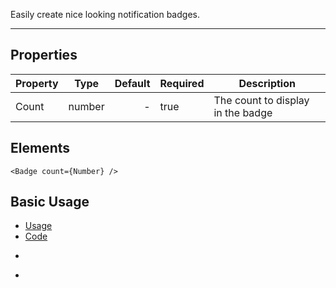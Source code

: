 Easily create nice looking notification badges.

-------------
## Properties

| Property     | Type          | Default | Required | Description |
| --------     |:-------------:| -------:| -------- | ----------- |
| Count        | number        | -       | true     | The count to display in the badge |

## Elements

``` tsx
<Badge count={Number} />
```

## Basic Usage

<div>
    <ul uk-tab="">
        <li class="uk-active"><a href="#">Usage</a></li>
        <li><a href="#">Code</a></li>
    </ul>
    <ul class="uk-switcher">
        <li>
            <Badge count={1000} />
        </li>
        <li>
            <pre>
                <Code code='<Badge count={1000} />'
                />
            </pre>
        </li>
    </ul>
</div>